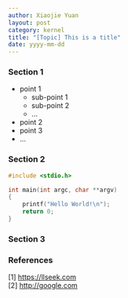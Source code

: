 ```yaml
---
author: Xiaojie Yuan
layout: post
category: kernel
title: "[Topic] This is a title"
date: yyyy-mm-dd
---
```


### Section 1

* point 1
  * sub-point 1
  * sub-point 2
  * ...
* point 2
* point 3
* ...

### Section 2

```c
#include <stdio.h>

int main(int argc, char **argv)
{
	printf("Hello World!\n");
	return 0;
}
```

### Section 3

### References
[1] <https://llseek.com>  
[2] <http://google.com>

